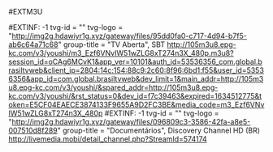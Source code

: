 #EXTM3U

#EXTINF: -1 tvg-id = "" tvg-logo = "http://img2g.hdawiyr1g.xyz/gateway/files/95dd0fa0-c717-4d94-b7f5-ab6c64a71c68" group-title = "TV Aberta", SBT
http://105m3u8.epg-kc.com/v3/youshi/m3_Ezf6VNvIW51wZLG8xT274n3X_480p.m3u8?session_id=oCAg6MCvK1&app_ver=10101&auth_id=53536356_com.global.brasiltvweb&client_ip=2804:14c:154:88c9:2c60:8f96:6bd1:f55&user_id=53536356&app_id=com.global.brasiltvweb&dev_limit=1&main_addr=http://105m3u8.epg-kc.com/v3/youshi/&spared_addr=http://105m3u8.epg-kc.com/v3/youshi/&rst_status=0&dev_id=f7c39463&expired=1634512775&token=E5CF04EAECE3874133F9655A9D2FC3BE&media_code=m3_Ezf6VNvIW51wZLG8xT274n3X_480p
#EXTINF: -1 tvg-id = "" tvg-logo = "http://img2g.hdawiyr1g.xyz/gateway/files/096809c3-3586-42fa-a8e5-007510d8f289" group-title = "Documentários", Discovery Channel HD (BR)
http://livemedia.mobi/detail_channel.php?StreamId=574174



